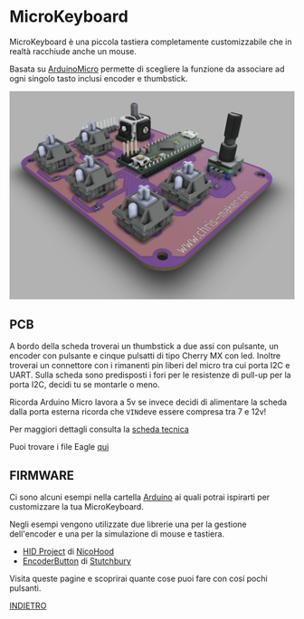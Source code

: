 # MicroKeyboard

MicroKeyboard è una piccola tastiera completamente customizzabile che in realtà racchiude anche un mouse.

Basata su [ArduinoMicro](https://store.arduino.cc/products/arduino-micro) permette di scegliere la funzione da associare ad ogni singolo tasto inclusi encoder e thumbstick.


![MicroKeyboard](https://github.com/ChristianIannella/MicroKeyboard/blob/main/media/7.png)



## PCB
  

A bordo della scheda troverai un thumbstick a due assi con pulsante, un encoder con pulsante e cinque pulsatti di tipo Cherry MX con led. Inoltre troverai un connettore con i rimanenti pin liberi del micro tra cui porta I2C e UART.
Sulla scheda sono predisposti i fori per le resistenze di pull-up per la porta I2C, decidi tu se montarle o meno.
 
Ricorda Arduino Micro lavora a 5v se invece decidi di alimentare la scheda dalla porta esterna ricorda che `VIN`deve essere compresa tra 7 e 12v!
  
Per maggiori dettagli consulta la [scheda tecnica](https://store.arduino.cc/products/arduino-micro)

Puoi trovare i file Eagle [qui](https://github.com/ChristianIannella/MicroKeyboard/tree/main/MicroKeyboard)  
  


  
## FIRMWARE  
  
Ci sono alcuni esempi nella cartella [Arduino](https://github.com/ChristianIannella/MicroKeyboard/tree/main/Arduino) ai quali potrai ispirarti per customizzare la tua MicroKeyboard.  
  
  
Negli esempi vengono utilizzate due librerie una per la gestione dell'encoder e una per la simulazione di mouse e tastiera.
  
  - [HID Project](https://github.com/NicoHood/HID) di [NicoHood](https://github.com/NicoHood)
  - [EncoderButton](https://github.com/Stutchbury/EncoderButton) di [Stutchbury](https://github.com/Stutchbury)
  
Visita queste pagine e scoprirai quante cose puoi fare con cosí pochi pulsanti.




[INDIETRO](https://github.com/ChristianIannella/MicroKeyboard)
